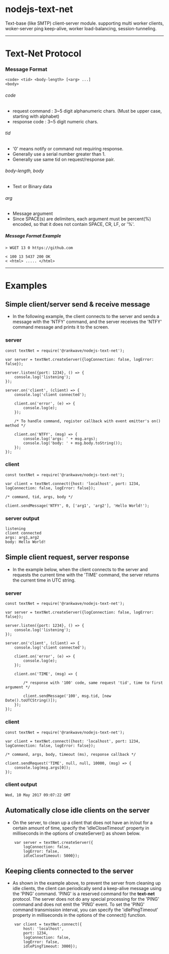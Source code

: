# nodejs-text-net

Text-base (like SMTP) client-server module. supporting multi worker clients, woker-server ping keep-alive, worker load-balancing, session-tunneling.

-----

# Text-Net Protocol

### Message Format

	<code> <tid> <body-length> [<arg> ...]
	<body>
	
###### code

* request command : 3~5 digit alphanumeric chars. (Must be upper case, starting with alphabet) 
* response code : 3~5 digit numeric chars.

###### tid

* '0' means notify or command not requiring response.
* Generally use a serial number greater than 1.
* Generally use same tid on request/response pair. 

###### body-length, body

* Text or Binary data

###### arg

* Message argument
* Since SPACE(s) are delimiters, each argument must be percent(%) encoded, so that it does not contain SPACE, CR, LF, or '%'.

##### Message Format Example
	> WGET 13 0 https://github.com
	
	< 100 13 5437 200 OK
	< <html> ..... </html>

-----
# Examples

## Simple client/server send & receive message

* In the following example, the client connects to the server and sends a message with the 'NTFY' command, and the server receives the 'NTFY' command message and prints it to the screen.

### server

```
const textNet = require('@rankwave/nodejs-text-net');

var server = textNet.createServer({logConnection: false, logError: false});

server.listen({port: 1234}, () => {
	console.log('listening');
});

server.on('client', (client) => {
	console.log('client connected');
	
	client.on('error', (e) => {
		console.log(e);
	});
	
	/* To handle command, register callback with event emitter's on() method */
	
	client.on('NTFY', (msg) => {
		console.log('args: ' + msg.args);
		console.log('body: ' + msg.body.toString());
	});
});
```

### client

```
const textNet = require('@rankwave/nodejs-text-net');

var client = textNet.connect({host: 'localhost', port: 1234, logConnection: false, logError: false});

/* command, tid, args, body */

client.sendMessage('NTFY', 0, ['arg1', 'arg2'], 'Hello World!');
```

### server output

```
listening
client connected
args: arg1,arg2
body: Hello World!
```

## Simple client request, server response

* In the example below, when the client connects to the server and requests the current time with the 'TIME' command, the server returns the current time in UTC string.

### server

```
const textNet = require('@rankwave/nodejs-text-net');

var server = textNet.createServer({logConnection: false, logError: false});

server.listen({port: 1234}, () => {
	console.log('listening');
});

server.on('client', (client) => {
	console.log('client connected');
	
	client.on('error', (e) => {
		console.log(e);
	});
	
	client.on('TIME', (msg) => {
	
		/* response with '100' code, same request 'tid', time to first argument */
		
		client.sendMessage('100', msg.tid, [new Date().toUTCString()]);
	});
});
```

### client

```
const textNet = require('@rankwave/nodejs-text-net');

var client = textNet.connect({host: 'localhost', port: 1234, logConnection: false, logError: false});

/* command, args, body, timeout (ms), response callback */

client.sendRequest('TIME', null, null, 10000, (msg) => {
	console.log(msg.args[0]);
});
```

### client output

```
Wed, 10 May 2017 09:07:22 GMT
```

## Automatically close idle clients on the server

* On the server, to clean up a client that does not have an in/out for a certain amount of time, specify the 'idleCloseTimeout' property in milliseconds in the options of createServer() as shown below.

```
	var server = textNet.createServer({
		logConnection: false, 
		logError: false, 
		idleCloseTimeout: 5000});
```

## Keeping clients connected to the server

* As shown in the example above, to prevent the server from cleaning up idle clients, the client can periodically send a keep-alive message using the 'PING' command. 'PING' is a reserved command for the **text-net** protocol. The server does not do any special processing for the 'PING' command and does not emit the 'PING' event. To set the 'PING' command transmission interval, you can specify the 'idlePingTimeout' property in milliseconds in the options of the connect() function.

```
	var client = textNet.connect({
		host: 'localhost', 
		port: 1234, 
		logConnection: false, 
		logError: false, 
		idlePingTimeout: 3000});
```